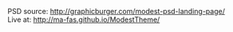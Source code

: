 PSD source: http://graphicburger.com/modest-psd-landing-page/<br>
Live at: http://ma-fas.github.io/ModestTheme/
